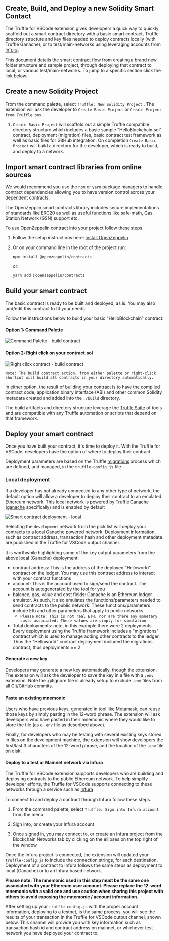 ## Create, Build, and Deploy a new Solidity Smart Contact

The Truffle for VSCode extension gives developers a quick way to quickly scaffold out a smart contract directory with a basic smart contract, Truffle directory structure and key files needed to deploy contracts locally (with Truffle Ganache), or to test/main-networks using leveraging accounts from [Infura](https://infura.io/).

This document details the smart contract flow from creating a brand new folder structure and sample project, through deploying that contract to local, or various test/main-networks. To jump to a specific section click the link below:

## Create a new Solidity Project

From the command palette, select `Truffle: New Solidity Project` . The extension will ask the developer to `Create Basic Project` or `Create Project from Truffle box`.

1. `Create Basic Project` will scaffold out a simple Truffle compatible directory structure which includes a basic sample "HelloBlockchain.sol" contract, deployment (migration) files, basic contract test framework as well as basic files for GitHub integration. On completion `Create Basic Project` will build a directory for the developer, which is ready to build, and deploy to a network.

## Import smart contract libraries from online sources

We would recommend you use the `npm` or `yarn` package managers to handle contract dependencies allowing you to have version control across your dependent contracts.

The OpenZepplin smart contracts library includes secure implementations of standards like ERC20 as well as useful functions like safe-math, Gas Station Network (GSN) support etc.

To use OpenZeppelin contract into your project follow these steps

1. Follow the setup instructions here: [install OpenZeppelin](https://docs.openzeppelin.com/contracts/4.x/#install)
2. Or on your command line in the root of the project run:

   ```shell
   npm install @openzeppelin/contracts
   ```

   or:

   ```shell
   yarn add @openzeppelin/contracts
   ```

## Build your smart contract

The basic contract is ready to be built and deployed, as is. You may also add/edit this contract to fit your needs.

Follow the instructions below to build your basic "HelloBlockchain" contract:

#### Option 1: Command Palette

![Command Palette - build contract](./images/commandpalettebuild.jpg)

#### Option 2: Right click on your contract.sol

![Right click contract - build contract](./images/buildContractRightClick.png)

`Note: The build contract action, from either palette or right-click shortcut will build all contracts in your directory automatically.`

In either option, the result of building your contract is to have the compiled contract code, application binary interface (ABI) and other common Solidity metadata created and added into the `./build` directory.

The build artifacts and directory structure leverage the [Truffle Suite](https://trufflesuite.com/) of tools and are compatible with any Truffle automation or scripts that depend on that framework.

## Deploy your smart contract

Once you have built your contract, it's time to deploy it. With the Truffle for VSCode, developers have the option of where to deploy their contract.

Deployment parameters are based on the Truffle [migrations](http://trufflesuite.com/docs/truffle/getting-started/running-migrations) process which are defined, and managed, in the `truffle-config.js` file

### Local deployment

If a developer has not already connected to any other type of network, the default option will allow a developer to deploy their contract to an emulated Ethereum network. This local network is powered by [Truffle Ganache](https://trufflesuite.com/docs/ganache/overview) ([ganache](https://github.com/trufflesuite/ganache#readme) specifically) and is enabled by default

![Smart contract deployment - local](./images/deployContractSelectDefault.png)

Selecting the `development` network from the pick list will deploy your contracts to a local Ganache powered network. Deployment information, such as contract address, transaction hash and other deployment metadata are published in the Truffle for VSCode output channel.

It is worthwhile highlighting some of the key output parameters from the above local (Ganache) deployment:

- contract address: This is the address of the deployed "Helloworld" contract on the ledger. You may use this contract address to interact with your contract functions
- account: This is the account used to sign/send the contract. The account is autogenerated by the tool for you
- balance, gas, value and cost fields: Ganache is an Ethereum ledger emulator. As such, it also emulates the functions/parameters needed to send contracts to the public network. These functions/parameters include Eth and other parameters that apply to public networks.
  - `Please note: This is not real ETH, nor are there any monetary costs associated. These values are simply for simulation`
- Total deployments: note, in this example there were 2 deployments. Every deployment using the Truffle framework includes a "migrations" contract which is used to manage adding other contracts to the ledger. Thus the "Helloworld" contract deployment included the migrations contract, thus deployments == 2

#### Generate a new key

Developers may generate a new key automatically, though the extension. The extension will ask the developer to save the key in a file with a `.env` extension. Note the .gitignore file is already setup to exclude `.env` files from all Git/GitHub commits.

#### Paste an existing mnemonic

Users who have previous keys, generated in tool like Metamask, can reuse those keys by simply pasting in the 12-word phrase. The extension will ask developers who have pasted in their mnemonic where they would like to store the file (as a `.env` file as described above).

Finally, for developers who may be testing with several existing keys stored in files on the development machine, the extension will show developers the first/last 3 characters of the 12-word phrase, and the location of the `.env` file on disk.

#### Deploy to a test or Mainnet network via Infura

The Truffle for VSCode extension supports developers who are building and deploying contracts to the public Ethereum network. To help simplify developer efforts, the Truffle for VSCode supports connecting to these networks through a service such as [Infura](https://infura.io/)

To connect to and deploy a contract through Infura follow these steps.

1. From the command palette, select `Truffle: Sign into Infura account` from the menu

2. Sign into, or create your Infura account

3. Once signed in, you may connect to, or create an Infura project from the Blockchain Networks tab by clicking on the ellipses on the top right of the window

Once the Infura project is connected, the extension will updated your `truffle-config.js` to include the connection strings, for each destination. Deployment of a contract to Infura follows the same steps as deployment to local (Ganache) or to an Infura based network.

**Please note: The mnemonic used in this step must be the same one associated with your Ethereum user account. Please replace the 12-word mnemonic with a valid one and use caution when sharing this project with others to avoid exposing the mnemonic / account information.**

After setting up your `truffle-config.js` with the proper account information, deploying to a testnet, is the same process, you will see the results of your transaction in the Truffle for VSCode output channel, shown below. This channel will provide you with key information such as transaction hash id and contract address on mainnet, or whichever test network you have deployed your contract to.
